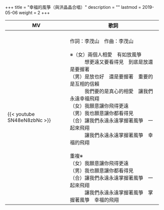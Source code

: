 +++
title = "幸福的風箏（與洪晶晶合唱）"
description = ""
lastmod = 2019-05-06
weight = 2
+++

MV  | 歌詞  
--------------|-------
{{< youtube SN48eN8zbNc >}}|<br/>作詞：李茂山　作曲：李茂山<br/><br/>※（女）兩個人相愛　有如放風箏<br/>　　　想更遠又要看得見　到底是放還是要握著<br/>（男）是放也好　還是要握著　重要的是互相的信賴<br/>　　　我們要的是真心的相愛　讓我們永遠幸福飛翔<br/>（女）我願意讓你飛得更遠<br/>（男）我也願意讓你都看得見<br/>（合）讓我們永遠永遠掌握著風箏　一起來飛翔<br/>　　　讓我們永遠永遠掌握著風箏　幸福的飛翔<br/><br/>重複※<br/>（女）我願意讓你飛得更遠<br/>（男）我也願意讓你都看得見<br/>（合）讓我們永遠永遠掌握著風箏　一起來飛翔<br/>　　　讓我們永遠永遠掌握著風箏　掌握著風箏　幸福的飛翔
